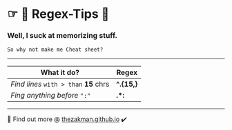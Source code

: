 ☞ 📘 Regex-Tips 💬 
==================================
### Well, I suck at memorizing stuff.
```
So why not make me Cheat sheet?
```

***

**What it do?** | Regex 
--- | --- 
*Find lines* `with > than` **15** chrs |  **^.{15,}**
*Fing anything before* `":"` | **.*:**

***

🔗 Find out more @ [thezakman.github.io](http://thezakman.github.io/) ✔️

